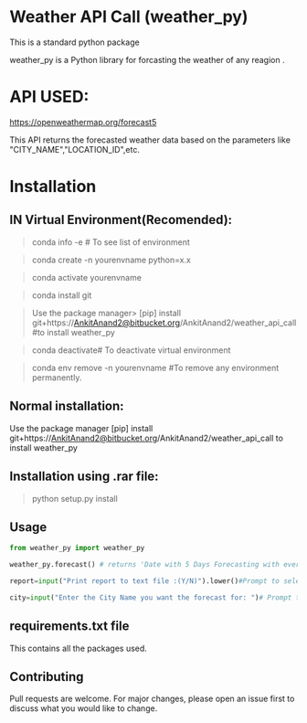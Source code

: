 # Weather API Call (weather_py)

This is a standard python package 

weather_py is a Python library for forcasting the weather of any reagion .

# API USED:
https://openweathermap.org/forecast5

This API returns the forecasted weather data based on the parameters like "CITY_NAME","LOCATION_ID",etc.

# Installation
## IN Virtual Environment(Recomended):
>conda info -e # To see list of environment

>conda create -n yourenvname python=x.x 

>conda activate yourenvname

>conda install git

>Use the package manager> [pip] install git+https://AnkitAnand2@bitbucket.org/AnkitAnand2/weather_api_call  #to install weather_py

>conda deactivate# To deactivate virtual environment

>conda env remove -n yourenvname #To remove any environment permanently.


## Normal installation:

Use the package manager [pip] install git+https://AnkitAnand2@bitbucket.org/AnkitAnand2/weather_api_call to install weather_py

## Installation using .rar file:

>python setup.py install



## Usage

```python
from weather_py import weather_py

weather_py.forecast() # returns 'Date with 5 Days Forecasting with every 3 hour interval'

report=input("Print report to text file :(Y/N)").lower()#Prompt to select whether to print the weather report in xlsx file or not 

city=input("Enter the City Name you want the forecast for: ")# Prompt to input city weather to forecast.

```

## requirements.txt file

This contains all the packages used.


## Contributing
Pull requests are welcome. For major changes, please open an issue first to discuss what you would like to change.


